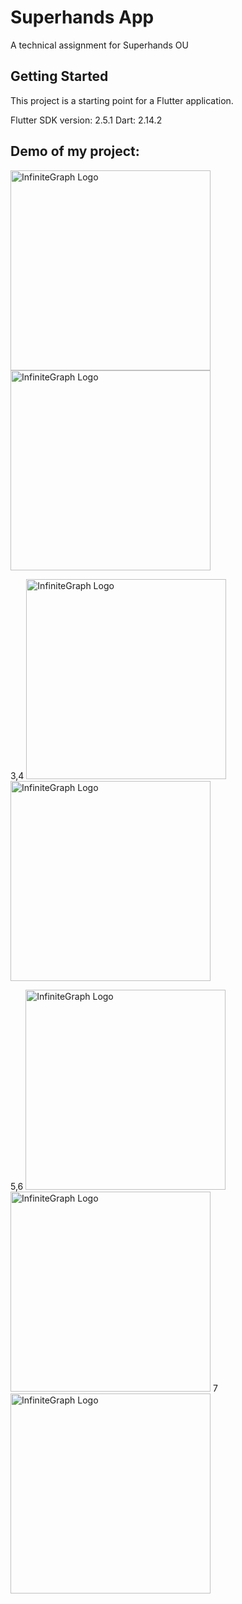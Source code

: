 # Superhands App

A technical assignment for Superhands OU

## Getting Started

This project is a starting point for a Flutter application.

Flutter SDK version: 2.5.1
Dart: 2.14.2

## Demo of my project:

<img src="https://user-images.githubusercontent.com/4931346/161024236-690d381a-870d-451f-b2b3-05f1bfc3eb07.png" alt="InfiniteGraph Logo" width="320"> 
<img src="https://user-images.githubusercontent.com/4931346/161024398-fc36d917-1d42-49c0-8bfa-090b7887858d.png" alt="InfiniteGraph Logo" width="320">

3,4
<img src="https://user-images.githubusercontent.com/4931346/161024874-96284a19-e383-4ba6-a618-14f6b6998188.png" alt="InfiniteGraph Logo" width="320"> 
<img src="https://user-images.githubusercontent.com/4931346/161025068-53a57195-05e3-46e0-b76f-9dd416e59744.png" alt="InfiniteGraph Logo" width="320">

5,6
<img src="https://user-images.githubusercontent.com/4931346/161025148-018f238a-8ec9-4b88-8a38-8ddfa8601006.png" alt="InfiniteGraph Logo" width="320">
<img src="https://user-images.githubusercontent.com/4931346/161025244-54028e38-2344-418d-ab09-f782ad2eb3fe.png" alt="InfiniteGraph Logo" width="320">
7
<img src="https://user-images.githubusercontent.com/4931346/161025384-f0478c48-df58-43b2-bb21-3b9d4112613e.png" alt="InfiniteGraph Logo" width="320">
